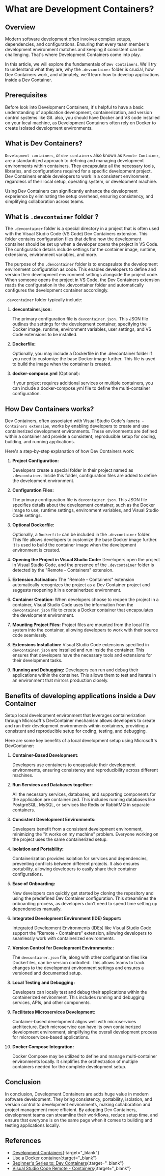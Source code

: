 # **What are Development Containers?**

## **Overview**

Modern software development often involves complex setups, dependencies, and configurations. Ensuring that every team member's development environment matches and keeping it consistent can be challenging. That's where Development Containers come into play.

In this article, we will explore the fundamentals of `Dev Containers`. We'll try to understand what they are, why the `.devcontainer` folder is crucial, how Dev Containers work, and ultimately, we'll learn how to develop applications inside a Dev Container.

## **Prerequisites**

Before look into Development Containers, it's helpful to have a basic understanding of application development, containerization, and version control systems like Git. also, you should have Docker and VS code installed on your local machine, as Development Containers often rely on Docker to create isolated development environments.

## **What is Dev Containers?**

`Development containers`, or `dev containers` also known as `Remote Container`, are a standardized approach to defining and managing development environments within containers. They encapsulate all the necessary tools, libraries, and configurations required for a specific development project. Dev Containers enable developers to work in a consistent environment, regardless of their local setup, operating system, or development machine.

Using Dev Containers can significantly enhance the development experience by eliminating the setup overhead, ensuring consistency, and simplifying collaboration across teams. 

## **What is `.devcontainer` folder ?**

The `.devcontainer` folder is a special directory in a project that is often used with the Visual Studio Code (VS Code) Dev Containers extension. This folder contains configuration files that define how the development container should be set up when a developer opens the project in VS Code. The configuration details include settings for the container image, runtime, extensions, environment variables, and more.

The purpose of the `.devcontainer` folder is to encapsulate the development environment configuration as code. This enables developers to define and version their development environment settings alongside the project code. When someone opens the project in VS Code, the Dev Containers extension reads the configuration in the .devcontainer folder and automatically configures the development container accordingly.

`.devcontainer` folder typically include:

1. **devcontainer.json:**

    The primary configuration file is `devcontainer.json.` This JSON file outlines the settings for the development container, specifying the Docker image, runtime, environment variables, user settings, and VS Code extensions to be installed.

2. **Dockerfile:**

    Optionally, you may include a Dockerfile in the .devcontainer folder if you need to customize the base Docker image further. This file is used to build the image when the container is created.

3. **docker-compose.yml** (Optional):

    If your project requires additional services or multiple containers, you can include a docker-compose.yml file to define the multi-container configuration.


## **How Dev Containers works?**

Dev Containers, often associated with Visual Studio Code's `Remote - Containers extension`, works by enabling developers to create and use containerized development environments. These environments are defined within a container and provide a consistent, reproducible setup for coding, building, and running applications. 


Here's a step-by-step explanation of how Dev Containers work:


1. **Project Configuration:**
   
    Developers create a special folder in their project named as `.devcontainer`. Inside this folder, configuration files are added to define the development environment.

2. **Configuration Files:**
   
    The primary configuration file is `devcontainer.json`. This JSON file specifies details about the development container, such as the Docker image to use, runtime settings, environment variables, and Visual Studio Code settings.

3. **Optional Dockerfile:**
   
    Optionally, a `Dockerfile` can be included in the `.devcontainer` folder. This file allows developers to customize the base Docker image further. It is used to build the container image when the development environment is created.

4. **Opening the Project in Visual Studio Code:**
    Developers open the project in Visual Studio Code, and the presence of the `.devcontainer` folder is detected by the "Remote - Containers" extension.

5. **Extension Activation:**
    The "Remote - Containers" extension automatically recognizes the project as a Dev Container project and suggests reopening it in a containerized environment.

6. **Container Creation:**
    When developers choose to reopen the project in a container, Visual Studio Code uses the information from the `devcontainer.json` file to create a Docker container that encapsulates the development environment.

7. **Mounting Project Files:**
    Project files are mounted from the local file system into the container, allowing developers to work with their source code seamlessly.

8. **Extensions Installation:**
    Visual Studio Code extensions specified in `devcontainer.json` are installed and run inside the container. This ensures that developers have the necessary tools and extensions for their development tasks.

9. **Running and Debugging:**
    Developers can run and debug their applications within the container. This allows them to test and iterate in an environment that mirrors production closely.


## **Benefits of developing applications inside a Dev Container**


Setup local development environment that leverages containerization through Microsoft's DevContainer mechanism allows developers to create and run their development environments within containers, providing a consistent and reproducible setup for coding, testing, and debugging. 

Here are some key benefits of a local development setup using Microsoft's DevContainer:


1. **Container-Based Development:**

    Developers use containers to encapsulate their development environments, ensuring consistency and reproducibility across different machines.

3. **Run Services and Databases together:**

    All the necessary services, databases, and supporting components for the application are containerized. This includes running databases like PostgreSQL, MySQL, or services like Redis or RabbitMQ in separate containers.

4. **Consistent Development Environments:**

    Developers benefit from a consistent development environment, minimizing the "it works on my machine" problem. Everyone working on the project uses the same containerized setup.

5. **Isolation and Portability:**

    Containerization provides isolation for services and dependencies, preventing conflicts between different projects. It also ensures portability, allowing developers to easily share their container configurations.

6. **Ease of Onboarding:**

    New developers can quickly get started by cloning the repository and using the predefined Dev Container configuration. This streamlines the onboarding process, as developers don't need to spend time setting up dependencies manually.

7. **Integrated Development Environment (IDE) Support:**

    Integrated Development Environments (IDEs) like Visual Studio Code support the "Remote - Containers" extension, allowing developers to seamlessly work with containerized environments.

8. **Version Control for Development Environments::**

    The `devcontainer.json` file, along with other configuration files like Dockerfiles, can be version controlled. This allows teams to track changes to the development environment settings and ensures a versioned and documented setup.

9. **Local Testing and Debugging:**

    Developers can locally test and debug their applications within the containerized environment. This includes running and debugging services, APIs, and other components.

10. **Facilitates Microservices Development:**

    Container-based development aligns well with microservices architecture. Each microservice can have its own containerized development environment, simplifying the overall development process for microservices-based applications.

11. **Docker Compose Integration:**

    Docker Compose may be utilized to define and manage multi-container environments locally. It simplifies the orchestration of multiple containers needed for the complete development setup.

## **Conclusion**

In conclusion, Development Containers are adds huge value in modern software development. They bring consistency, portability, isolation, and version control to development environments, making collaboration and project management more efficient. By adopting Dev Containers, development teams can streamline their workflows, reduce setup time, and ensure that everyone is on the same page when it comes to building and testing applications locally.

## **References**

- [Development Containers](https://containers.dev/){:target="_blank"}
- [Use a Docker container](https://learn.microsoft.com/en-us/training/modules/use-docker-container-dev-env-vs-code/){:target="_blank"}
- [Beginner's Series to: Dev Containers](https://www.youtube.com/watch?v=61M2takIKl8){:target="_blank"}
- [Visual Studio Code Remote - Containers](https://code.visualstudio.com/docs/remote/containers){:target="_blank"}

